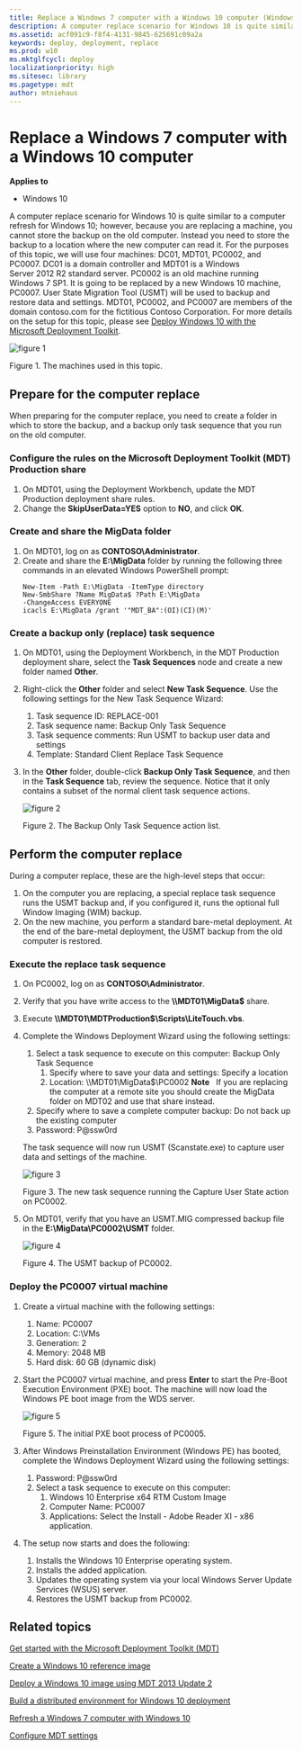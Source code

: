 ```yaml
---
title: Replace a Windows 7 computer with a Windows 10 computer (Windows 10)
description: A computer replace scenario for Windows 10 is quite similar to a computer refresh for Windows 10; however, because you are replacing a machine, you cannot store the backup on the old computer.
ms.assetid: acf091c9-f8f4-4131-9845-625691c09a2a
keywords: deploy, deployment, replace
ms.prod: w10
ms.mktglfcycl: deploy
localizationpriority: high
ms.sitesec: library
ms.pagetype: mdt
author: mtniehaus
---
```


# Replace a Windows 7 computer with a Windows 10 computer

**Applies to**
-   Windows 10

A computer replace scenario for Windows 10 is quite similar to a computer refresh for Windows 10; however, because you are replacing a machine, you cannot store the backup on the old computer. Instead you need to store the backup to a location where the new computer can read it.
For the purposes of this topic, we will use four machines: DC01, MDT01, PC0002, and PC0007. DC01 is a domain controller and MDT01 is a Windows Server 2012 R2 standard server. PC0002 is an old machine running Windows 7 SP1. It is going to be replaced by a new Windows 10 machine, PC0007. User State Migration Tool (USMT) will be used to backup and restore data and settings. MDT01, PC0002, and PC0007 are members of the domain contoso.com for the fictitious Contoso Corporation. For more details on the setup for this topic, please see [Deploy Windows 10 with the Microsoft Deployment Toolkit](deploy-windows-10-with-the-microsoft-deployment-toolkit.md#proof).

![figure 1](images/mdt-03-fig01.png)

Figure 1. The machines used in this topic.

## <a href="" id="sec01"></a>Prepare for the computer replace

When preparing for the computer replace, you need to create a folder in which to store the backup, and a backup only task sequence that you run on the old computer.

### Configure the rules on the Microsoft Deployment Toolkit (MDT) Production share

1.  On MDT01, using the Deployment Workbench, update the MDT Production deployment share rules.
2.  Change the **SkipUserData=YES** option to **NO**, and click **OK**.

### Create and share the MigData folder

1.  On MDT01, log on as **CONTOSO\\Administrator**.
2.  Create and share the **E:\\MigData** folder by running the following three commands in an elevated Windows PowerShell prompt:
    ``` syntax
    New-Item -Path E:\MigData -ItemType directory
    New-SmbShare ?Name MigData$ ?Path E:\MigData 
    -ChangeAccess EVERYONE
    icacls E:\MigData /grant '"MDT_BA":(OI)(CI)(M)'
    ```
### Create a backup only (replace) task sequence

1.  On MDT01, using the Deployment Workbench, in the MDT Production deployment share, select the **Task Sequences** node and create a new folder named **Other**.
2.  Right-click the **Other** folder and select **New Task Sequence**. Use the following settings for the New Task Sequence Wizard:
    1.  Task sequence ID: REPLACE-001
    2.  Task sequence name: Backup Only Task Sequence
    3.  Task sequence comments: Run USMT to backup user data and settings
    4.  Template: Standard Client Replace Task Sequence
3.  In the **Other** folder, double-click **Backup Only Task Sequence**, and then in the **Task Sequence** tab, review the sequence. Notice that it only contains a subset of the normal client task sequence actions.

    ![figure 2](images/mdt-03-fig02.png)

    Figure 2. The Backup Only Task Sequence action list.

## <a href="" id="sec02"></a>Perform the computer replace

During a computer replace, these are the high-level steps that occur:
1.  On the computer you are replacing, a special replace task sequence runs the USMT backup and, if you configured it, runs the optional full Window Imaging (WIM) backup.
2.  On the new machine, you perform a standard bare-metal deployment. At the end of the bare-metal deployment, the USMT backup from the old computer is restored.

### Execute the replace task sequence

1.  On PC0002, log on as **CONTOSO\\Administrator**.
2.  Verify that you have write access to the **\\\\MDT01\\MigData$** share.
3.  Execute **\\\\MDT01\\MDTProduction$\\Scripts\\LiteTouch.vbs**.
4.  Complete the Windows Deployment Wizard using the following settings:
    1.  Select a task sequence to execute on this computer: Backup Only Task Sequence
        1.  Specify where to save your data and settings: Specify a location
        2.  Location: \\\\MDT01\\MigData$\\PC0002
        **Note**  
        If you are replacing the computer at a remote site you should create the MigData folder on MDT02 and use that share instead.
         
    2.  Specify where to save a complete computer backup: Do not back up the existing computer
    3.  Password: P@ssw0rd

    The task sequence will now run USMT (Scanstate.exe) to capture user data and settings of the machine.

    ![figure 3](images/mdt-03-fig03.png)

    Figure 3. The new task sequence running the Capture User State action on PC0002.

5.  On MDT01, verify that you have an USMT.MIG compressed backup file in the **E:\\MigData\\PC0002\\USMT** folder.

    ![figure 4](images/mdt-03-fig04.png)

    Figure 4. The USMT backup of PC0002.

### Deploy the PC0007 virtual machine

1.  Create a virtual machine with the following settings:
    1.  Name: PC0007
    2.  Location: C:\\VMs
    3.  Generation: 2
    4.  Memory: 2048 MB
    5.  Hard disk: 60 GB (dynamic disk)
2.  Start the PC0007 virtual machine, and press **Enter** to start the Pre-Boot Execution Environment (PXE) boot. The machine will now load the Windows PE boot image from the WDS server.

    ![figure 5](images/mdt-03-fig05.png)

    Figure 5. The initial PXE boot process of PC0005.

3.  After Windows Preinstallation Environment (Windows PE) has booted, complete the Windows Deployment Wizard using the following settings:
    1.  Password: P@ssw0rd
    2.  Select a task sequence to execute on this computer:
        1.  Windows 10 Enterprise x64 RTM Custom Image
        2.  Computer Name: PC0007
        3.  Applications: Select the Install - Adobe Reader XI - x86 application.
4.  The setup now starts and does the following:
    1.  Installs the Windows 10 Enterprise operating system.
    2.  Installs the added application.
    3.  Updates the operating system via your local Windows Server Update Services (WSUS) server.
    4.  Restores the USMT backup from PC0002.

## Related topics

[Get started with the Microsoft Deployment Toolkit (MDT)](get-started-with-the-microsoft-deployment-toolkit.md)

[Create a Windows 10 reference image](create-a-windows-10-reference-image.md)

[Deploy a Windows 10 image using MDT 2013 Update 2](deploy-a-windows-10-image-using-mdt.md)

[Build a distributed environment for Windows 10 deployment](build-a-distributed-environment-for-windows-10-deployment.md)

[Refresh a Windows 7 computer with Windows 10](refresh-a-windows-7-computer-with-windows-10.md)

[Configure MDT settings](configure-mdt-2013-settings.md)
